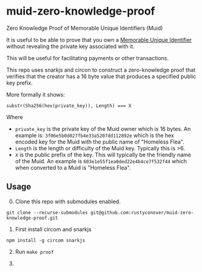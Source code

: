 # muid-zero-knowledge-proof
Zero Knowledge Proof of Memorable Unique Identifiers (Muid)

It is useful to be able to prove that you own a [Memorable Unique Identifier](https://www.microprediction.org/muids.html) without revealing the private key associated with it.

This will be useful for facilitating payments or other transactions.

This repo uses snarkjs and circon to construct a zero-knowledge proof that verifies that the creator has a 16 byte value 
that produces a specified public key prefix.

More formally it shows:

`substr(Sha256(hex(private_key)), Length) === X`

Where 

* `private_key` is the private key of the Muid owner which is 16 bytes.  An example is: `3f06e5b0d027fb4e33a5207dd112892e` which is the hex encoded key for the Muid with the public name of "Homeless Flea".
* `Length` is the length or difficulty of the Muid key.  Typically this is >6.
* `X` is the public prefix of the key. This will typically be the friendly name of the Muid.  An example is `603e1e55f1ea0ded22e4b4ce7f532f44` which when converted to a Muid is "Homeless Flea".


## Usage

0. Clone this repo with submodules enabled.  
  
```
git clone --recurse-submodules git@github.com:rustyconover/muid-zero-knowledge-proof.git
```

1. First install circom and snarkjs

```
npm install -g circom snarkjs
```

2. Run `make proof`

3. 
